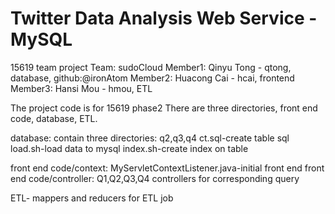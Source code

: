# Twitter Data Analysis Web Service - MySQL

15619 team project
Team: sudoCloud
Member1: Qinyu Tong - qtong, database, github:@ironAtom
Member2: Huacong Cai - hcai, frontend
Member3: Hansi Mou - hmou, ETL

The project code is for 15619 phase2
There are three directories, front end code, database, ETL.

database: 
contain three directories: q2,q3,q4
ct.sql-create table sql
load.sh-load data to mysql
index.sh-create index on table

front end code/context: MyServletContextListener.java-initial front end
front end code/controller: Q1,Q2,Q3,Q4 controllers for corresponding query

ETL- mappers and reducers for ETL job
